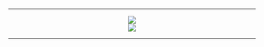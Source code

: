 <hr>

<p align="center">
  <img src="https://skillicons.dev/icons?i=python,tauri,git" />
  <br>
  <img src="https://skillicons.dev/icons?i=rust,ts,nextjs,postgres" />
</p>

<hr>
